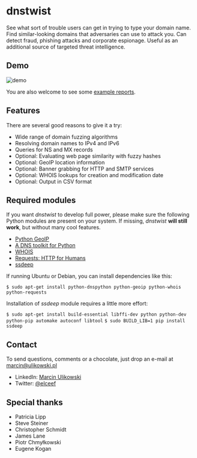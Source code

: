 dnstwist
========
See what sort of trouble users can get in trying to type your domain name. Find similar-looking domains that adversaries can use to attack you. Can detect fraud, phishing attacks and corporate espionage. Useful as an additional source of targeted threat intelligence.

Demo
----
![demo](http://i.imgur.com/8IeMdXO.png)

You are also welcome to see some [example reports](https://github.com/elceef/dnstwist/tree/master/examples).

Features
--------
There are several good reasons to give it a try:

* Wide range of domain fuzzing algorithms
* Resolving domain names to IPv4 and IPv6
* Queries for NS and MX records
* Optional: Evaluating web page similarity with fuzzy hashes
* Optional: GeoIP location information
* Optional: Banner grabbing for HTTP and SMTP services
* Optional: WHOIS lookups for creation and modification date
* Optional: Output in CSV format

Required modules
----------------
If you want *dnstwist* to develop full power, please make sure the following Python modules are present on your system. If missing, *dnstwist* **will still work**, but without many cool features.

* [Python GeoIP](https://pypi.python.org/pypi/GeoIP/)
* [A DNS toolkit for Python](http://www.dnspython.org/)
* [WHOIS](https://pypi.python.org/pypi/whois)
* [Requests: HTTP for Humans](http://www.python-requests.org/en/latest/)
* [ssdeep](https://pypi.python.org/pypi/ssdeep)

If running Ubuntu or Debian, you can install dependencies like this:

`$ sudo apt-get install python-dnspython python-geoip python-whois python-requests`

Installation of *ssdeep* module requires a little more effort:

`$ sudo apt-get install build-essential libffi-dev python python-dev python-pip automake autoconf libtool`
`$ sudo BUILD_LIB=1 pip install ssdeep`

Contact
-------
To send questions, comments or a chocolate, just drop an e-mail at [marcin@ulikowski.pl](mailto:marcin@ulikowski.pl)

* LinkedIn: [Marcin Ulikowski](https://pl.linkedin.com/in/elceef)
* Twitter: [@elceef](https://twitter.com/elceef)

Special thanks
--------------
* Patricia Lipp
* Steve Steiner
* Christopher Schmidt
* James Lane
* Piotr Chmyłkowski
* Eugene Kogan
